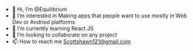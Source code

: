- 👋 Hi, I’m @Equilibrium
- 👀 I’m interested in Making apps that people want to use mostly in Web Dev or Andriod platforms
- 🌱 I’m currently learning React JS
- 💞️ I’m looking to collaborate on any project
- 📫 How to reach me Scottshawn121@gmail.com


